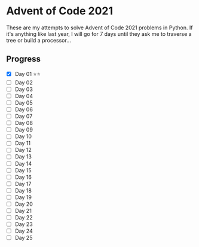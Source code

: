 # Advent of Code 2021

These are my attempts to solve Advent of Code 2021 problems in Python.
If it's anything like last year, I will go for 7 days until they ask me to traverse a tree or build a processor...

## Progress
- [x] Day 01 ⭐⭐
- [ ] Day 02
- [ ] Day 03
- [ ] Day 04
- [ ] Day 05
- [ ] Day 06
- [ ] Day 07
- [ ] Day 08
- [ ] Day 09
- [ ] Day 10
- [ ] Day 11
- [ ] Day 12
- [ ] Day 13
- [ ] Day 14
- [ ] Day 15
- [ ] Day 16
- [ ] Day 17
- [ ] Day 18
- [ ] Day 19
- [ ] Day 20
- [ ] Day 21
- [ ] Day 22
- [ ] Day 23
- [ ] Day 24
- [ ] Day 25
